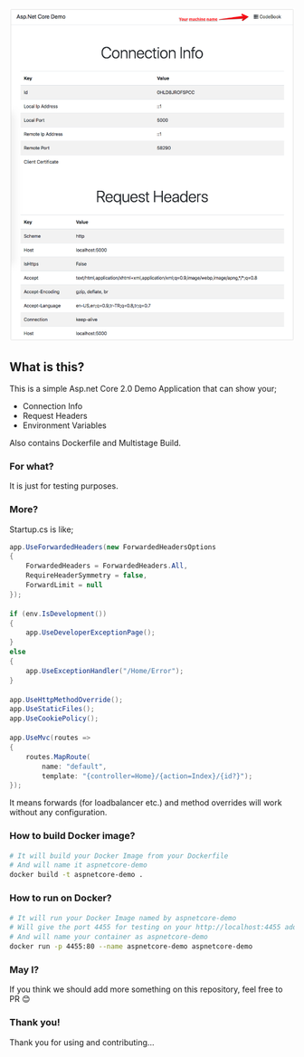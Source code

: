 ![Preview](Preview.png)

## What is this?

This is a simple Asp.net Core 2.0 Demo Application that can show your;

- Connection Info
- Request Headers
- Environment Variables

Also contains Dockerfile and Multistage Build.

### For what?

It is just for testing purposes.

### More?

Startup.cs is like;

```csharp
app.UseForwardedHeaders(new ForwardedHeadersOptions
{
    ForwardedHeaders = ForwardedHeaders.All,
    RequireHeaderSymmetry = false,
    ForwardLimit = null
});

if (env.IsDevelopment())
{
    app.UseDeveloperExceptionPage();
}
else
{
    app.UseExceptionHandler("/Home/Error");
}

app.UseHttpMethodOverride();
app.UseStaticFiles();
app.UseCookiePolicy();

app.UseMvc(routes =>
{
    routes.MapRoute(
        name: "default",
        template: "{controller=Home}/{action=Index}/{id?}");
});
```

It means forwards (for loadbalancer etc.) and method overrides will work without any configuration.

### How to build Docker image?

```sh
# It will build your Docker Image from your Dockerfile
# And will name it aspnetcore-demo
docker build -t aspnetcore-demo .
```

### How to run on Docker?

```sh
# It will run your Docker Image named by aspnetcore-demo
# Will give the port 4455 for testing on your http://localhost:4455 address
# And will name your container as aspnetcore-demo
docker run -p 4455:80 --name aspnetcore-demo aspnetcore-demo
```

### May I?

If you think we should add more something on this repository, feel free to PR 😊

### Thank you!

Thank you for using and contributing...
